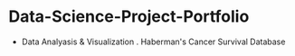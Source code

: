 # Data-Science-Project-Portfolio

* Data Analyasis & Visualization
  . Haberman's Cancer Survival Database
